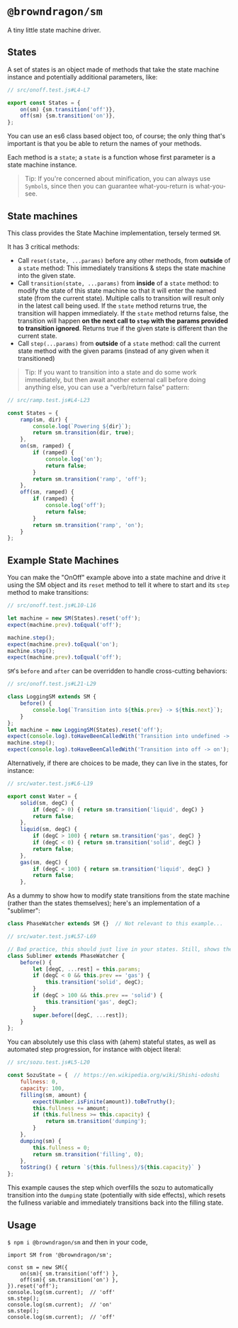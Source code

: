 # `@browndragon/sm`

A tiny little state machine driver.

## States

A set of states is an object made of methods that take the state machine instance and potentially additional parameters, like:
```js
// src/onoff.test.js#L4-L7

export const States = {
    on(sm) {sm.transition('off')},
    off(sm) {sm.transition('on')},
};
```

You can use an es6 class based object too, of course; the only thing that's important is that you be able to return the names of your methods.

Each method is a `state`; a `state` is a function whose first parameter is a state machine instance.

> Tip: If you're concerned about minification, you can always use `Symbol`s, since then you can guarantee what-you-return is what-you-see.

## State machines

This class provides the State Machine implementation, tersely termed `SM`.

It has 3 critical methods:
* Call `reset(state, ...params)` before any other methods, from **outside** of a `state` method: This immediately transitions & steps the state machine into the given state.
* Call `transition(state, ...params)` from **inside** of a `state` method: to modify the state of this state machine so that it will enter the named state (from the current state). Multiple calls to transition will result only in the latest call being used. If the `state` method returns true, the transition will happen immediately. If the `state` method returns false, the transition will happen **on the next call to `step` with the params provided to transition ignored**. Returns true if the given state is different than the current state.
* Call `step(...params)` from **outside** of a `state` method: call the current state method with the given params (instead of any given when it transitioned)

> Tip: If you want to transition into a state and do some work immediately, but then await another external call before doing anything else, you can use a "verb/return false" pattern:
```js
// src/ramp.test.js#L4-L23

const States = {
    ramp(sm, dir) {
        console.log(`Powering ${dir}`);
        return sm.transition(dir, true);
    },
    on(sm, ramped) {
        if (ramped) {
            console.log('on');
            return false;
        }
        return sm.transition('ramp', 'off');
    },
    off(sm, ramped) {
        if (ramped) {
            console.log('off');
            return false;
        }
        return sm.transition('ramp', 'on');
    }
};
```

## Example State Machines

You can make the "OnOff" example above into a state machine and drive it using the SM object and its `reset` method to tell it where to start and its `step` method to make transitions:
```js
// src/onoff.test.js#L10-L16

let machine = new SM(States).reset('off');
expect(machine.prev).toEqual('off');

machine.step();
expect(machine.prev).toEqual('on');
machine.step();
expect(machine.prev).toEqual('off');
```
`SM`'s `before` and `after` can be overridden to handle cross-cutting behaviors:
```js
// src/onoff.test.js#L21-L29

class LoggingSM extends SM {
    before() {
        console.log(`Transition into ${this.prev} -> ${this.next}`);
    }
};
let machine = new LoggingSM(States).reset('off');
expect(console.log).toHaveBeenCalledWith('Transition into undefined -> off');
machine.step();
expect(console.log).toHaveBeenCalledWith('Transition into off -> on');
```

Alternatively, if there are choices to be made, they can live in the states, for instance:
```js
// src/water.test.js#L6-L19

export const Water = {
    solid(sm, degC) {
        if (degC > 0) { return sm.transition('liquid', degC) }
        return false;
    },
    liquid(sm, degC) {
        if (degC > 100) { return sm.transition('gas', degC) }
        if (degC < 0) { return sm.transition('solid', degC) }
        return false;
    },
    gas(sm, degC) {
        if (degC < 100) { return sm.transition('liquid', degC) }
        return false;
    },
```
As a dummy to show how to modify state transitions from the state machine (rather than the states themselves); here's an implementation of a "sublimer":
```js
class PhaseWatcher extends SM {}  // Not relevant to this example...
```
```js
// src/water.test.js#L57-L69

// Bad practice, this should just live in your states. Still, shows the principle that you might want to redirect some or all state transitions, such as for errors or similar.
class Sublimer extends PhaseWatcher {
    before() {
        let [degC, ...rest] = this.params;
        if (degC < 0 && this.prev == 'gas') {
            this.transition('solid', degC);
        }
        if (degC > 100 && this.prev == 'solid') {
            this.transition('gas', degC);
        }
        super.before([degC, ...rest]);
    }
};
```

You can absolutely use this class with (ahem) stateful states, as well as automated step progression, for instance with object literal:
```js
// src/sozu.test.js#L5-L20

const SozuState = {  // https://en.wikipedia.org/wiki/Shishi-odoshi
    fullness: 0,
    capacity: 100,
    filling(sm, amount) {
        expect(Number.isFinite(amount)).toBeTruthy();
        this.fullness += amount;
        if (this.fullness >= this.capacity) {
            return sm.transition('dumping');
        }
    },
    dumping(sm) {
        this.fullness = 0;
        return sm.transition('filling', 0);
    },
    toString() { return `${this.fullness}/${this.capacity}` }
};
```
This example causes the step which overfills the sozu to automatically transition into the `dumping` state (potentially with side effects), which resets the fullness variable and immediately transitions back into the filling state.

## Usage
`$ npm i @browndragon/sm` and then in your code,
```
import SM from '@browndragon/sm';

const sm = new SM({
    on(sm){ sm.transition('off') },
    off(sm){ sm.transition('on') },
}).reset('off');
console.log(sm.current);  // 'off'
sm.step();
console.log(sm.current);  // 'on'
sm.step();
console.log(sm.current);  // 'off'
```
